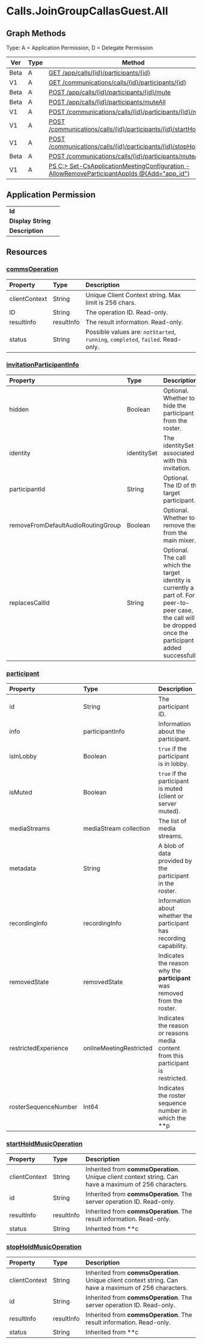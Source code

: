 # Calls.JoinGroupCallasGuest.All

## Graph Methods

Type: A = Application Permission, D = Delegate Permission

|Ver|Type|Method|
|-------|----|------|
|Beta|A|[GET /app/calls/{id}/participants/{id}](https://docs.microsoft.com/graph/api/participant-get?view=graph-rest-beta&tabs=http)|
|V1|A|[GET /communications/calls/{id}/participants/{id}](https://docs.microsoft.com/graph/api/participant-get?view=graph-rest-1.0&tabs=http)|
|Beta|A|[POST /app/calls/{id}/participants/{id}/mute](https://docs.microsoft.com/graph/api/participant-mute?view=graph-rest-beta&tabs=http)|
|Beta|A|[POST /app/calls/{id}/participants/muteAll](https://docs.microsoft.com/graph/api/participant-muteall?view=graph-rest-beta&tabs=http)|
|V1|A|[POST /communications/calls/{id}/participants/{id}/mute](https://docs.microsoft.com/graph/api/participant-mute?view=graph-rest-1.0&tabs=http)|
|V1|A|[POST /communications/calls/{id}/participants/{id}/startHoldMusic](https://docs.microsoft.com/graph/api/participant-startholdmusic?view=graph-rest-1.0&tabs=http)|
|V1|A|[POST /communications/calls/{id}/participants/{id}/stopHoldMusic](https://docs.microsoft.com/graph/api/participant-stopholdmusic?view=graph-rest-1.0&tabs=http)|
|Beta|A|[POST /communications/calls/{id}/participants/muteAll](https://docs.microsoft.com/graph/api/participant-muteall?view=graph-rest-beta&tabs=http)|
|V1|A|[PS C:\> Set-CsApplicationMeetingConfiguration -AllowRemoveParticipantAppIds @{Add="app_id"}](https://docs.microsoft.com/graph/api/participant-delete?view=graph-rest-1.0&tabs=http)|
## Application Permission
|||
|-|-|
|**Id**||
|**Display String**||
|**Description**||
## Resources
### [commsOperation ](https://docs.microsoft.com/graph/api/resources/commsoperation?view=graph-rest-1.0&tabs=http)
| Property           | Type                        | Description                                                                     |
| :----------------- | :-------------------------- | :-------------------------------------------------------------------------------|
| clientContext      | String                      | Unique Client Context string. Max limit is 256 chars.                           |
| ID                 | String                      | The operation ID. Read-only.                                                    |
| resultInfo         | resultInfo | The result information. Read-only.                                              |
| status             | String                      | Possible values are: `notStarted`, `running`, `completed`, `failed`. Read-only. |
### [invitationParticipantInfo ](https://docs.microsoft.com/graph/api/resources/invitationparticipantinfo?view=graph-rest-1.0&tabs=http)
| Property                           | Type                          | Description                                                                          |
| :--------------------------------- | :---------------------------- | :----------------------------------------------------------------------------------- |
| hidden                             | Boolean                       | Optional. Whether to hide the participant from the roster. |
| identity                           | identitySet | The identitySet associated with this invitation.                   |
| participantId                      | String                        | Optional. The ID of the target participant.                                          |
| removeFromDefaultAudioRoutingGroup | Boolean                       | Optional. Whether to remove them from the main mixer. |
| replacesCallId                     | String                        | Optional. The call which the target identity is currently a part of. For peer-to-peer case, the call will be dropped once the participant is added successfully. |
### [participant ](https://docs.microsoft.com/graph/api/resources/participant?view=graph-rest-1.0&tabs=http)
| Property             | Type                                     | Description                                                  |
| :------------------- | :--------------------------------------- | :------------------------------------------------------------|
| id                   | String                                   | The participant ID.                                          |
| info                 | participantInfo    | Information about the participant.                          |
| isInLobby            | Boolean                                  | `true` if the participant is in lobby.                          |
| isMuted              | Boolean                                  | `true` if the participant is muted (client or server muted).    |
| mediaStreams         | mediaStream collection | The list of media streams.                                   |
| metadata             | String                                   | A blob of data provided by the participant in the roster.     |
| recordingInfo        | recordingInfo        | Information about whether the participant has recording capability. |
| removedState         | removedState          | Indicates the reason why the **participant** was removed from the roster. |
| restrictedExperience | onlineMeetingRestricted        | Indicates the reason or reasons media content from this participant is restricted. |
| rosterSequenceNumber | Int64        | Indicates the roster sequence number in which the **p
### [startHoldMusicOperation ](https://docs.microsoft.com/graph/api/resources/startholdmusicoperation?view=graph-rest-1.0&tabs=http)
| Property                       | Type                        | Description                                                                                                                                       |
| :----------------------------- | :---------------------------| :-------------------------------------------------------------------------------------------------------------------------------------------------|
| clientContext                  | String                      | Inherited from **commsOperation**. Unique client context string. Can have a maximum of 256 characters.                                                                               |
| id                             | String                      | Inherited from **commsOperation**. The server operation ID. Read-only.                                                                                            |
| resultInfo                     | resultInfo | Inherited from **commsOperation**. The result information.  Read-only.                                                                                            |
| status                         | String                      | Inherited from **c
### [stopHoldMusicOperation ](https://docs.microsoft.com/graph/api/resources/stopholdmusicoperation?view=graph-rest-1.0&tabs=http)
| Property                       | Type                        | Description                                                                                                                                       |
| :----------------------------- | :---------------------------| :-------------------------------------------------------------------------------------------------------------------------------------------------|
| clientContext                  | String                      | Inherited from **commsOperation**. Unique client context string. Can have a maximum of 256 characters.                                                                               |
| id                             | String                      | Inherited from **commsOperation**. The server operation ID. Read-only.                                                                                            |
| resultInfo                     | resultInfo | Inherited from **commsOperation**. The result information.  Read-only.                                                                                            |
| status                         | String                      | Inherited from **c
